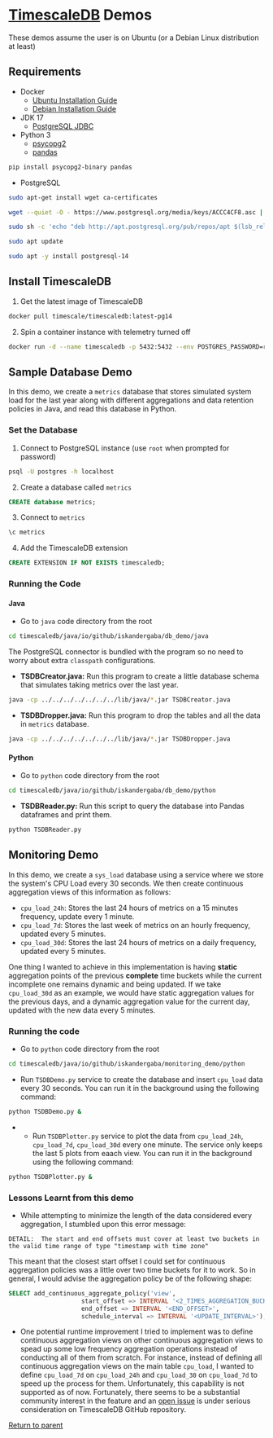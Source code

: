 # [TimescaleDB](https://www.timescale.com) Demos
These demos assume the user is on Ubuntu (or a Debian Linux distribution at least)

## Requirements
- Docker
	- [Ubuntu Installation Guide](https://docs.docker.com/engine/install/ubuntu)
	- [Debian Installation Guide](https://docs.docker.com/engine/install/debian)
- JDK 17
	- [PostgreSQL JDBC](https://jdbc.postgresql.org)
- Python 3
	- [psycopg2](https://www.psycopg.org)
	- [pandas](https://pandas.pydata.org)

```bash
pip install psycopg2-binary pandas
```

- PostgreSQL
```bash
sudo apt-get install wget ca-certificates

wget --quiet -O - https://www.postgresql.org/media/keys/ACCC4CF8.asc | sudo apt-key add -

sudo sh -c 'echo "deb http://apt.postgresql.org/pub/repos/apt $(lsb_release -cs)-pgdg main" > /etc/apt/sources.list.d/pgdg.list'

sudo apt update

sudo apt -y install postgresql-14
```

## Install TimescaleDB
1. Get the latest image of TimescaleDB
```bash
docker pull timescale/timescaledb:latest-pg14
```

2. Spin a container instance with telemetry turned off
```bash
docker run -d --name timescaledb -p 5432:5432 --env POSTGRES_PASSWORD=root --env TIMESCALEDB_TELEMETRY=off timescale/timescaledb:latest-pg14
```

## Sample Database Demo
In this demo, we create a `metrics` database that stores simulated system load for the last year along with different aggregations and data retention policies in Java, and read this database in Python.

### Set the Database

1. Connect to PostgreSQL instance (use `root` when prompted for password)
```bash
psql -U postgres -h localhost
```

2. Create a database called `metrics`
```sql
CREATE database metrics;
```

3. Connect to `metrics`
```sql
\c metrics
```

4. Add the TimescaleDB extension
```sql
CREATE EXTENSION IF NOT EXISTS timescaledb;
```

### Running the Code
#### Java
- Go to `java` code directory from the root
```bash
cd timescaledb/java/io/github/iskandergaba/db_demo/java
```

The PostgreSQL connector is bundled with the program so no need to worry about extra `classpath` configurations.

- **TSDBCreator.java:** Run this program to create a little database schema that simulates taking metrics over the last year.
```bash
java -cp ../../../../../../../lib/java/*.jar TSDBCreator.java

```

- **TSDBDropper.java:** Run this program to drop the tables and all the data in `metrics` database.
```bash
java -cp ../../../../../../../lib/java/*.jar TSDBDropper.java
```

#### Python
- Go to `python` code directory from the root
```bash
cd timescaledb/java/io/github/iskandergaba/db_demo/python
```
- **TSDBReader.py:** Run this script to query the database into Pandas dataframes and print them.
```bash
python TSDBReader.py 
```

## Monitoring Demo
In this demo, we create a `sys_load` database using a service where we store the system's CPU Load every 30 seconds. We then create continuous aggregation views of this information as follows:
- `cpu_load_24h`: Stores the last 24 hours of metrics on a 15 minutes frequency, update every 1 minute.
- `cpu_load_7d`: Stores the last week of metrics on an hourly frequency, updated every 5 minutes.
- `cpu_load_30d`: Stores the last 24 hours of metrics on a daily frequency, updated every 5 minutes.

One thing I wanted to achieve in this implementation is having **static** aggregation points of the previous **complete** time buckets while the current incomplete one remains dynamic and being updated. If we take `cpu_load_30d` as an example, we would have static aggregation values for the previous days, and a dynamic aggregation value for the current day, updated with the new data every 5 minutes.

### Running the code
- Go to `python` code directory from the root
```bash
cd timescaledb/java/io/github/iskandergaba/monitoring_demo/python
```
- Run `TSDBDemo.py` service to create the database and insert `cpu_load` data every 30 seconds. You can run it in the background using the following command:
```bash
python TSDBDemo.py &
```
- - Run `TSDBPlotter.py` service to plot the data from `cpu_load_24h`, `cpu_load_7d`, `cpu_load_30d` every one minute. The service only keeps the last 5 plots from eaach view. You can run it in the background using the following command:
```bash
python TSDBPlotter.py &
```

### Lessons Learnt from this demo
- While attempting to minimize the length of the data considered every aggregation, I stumbled upon this error message:
```
DETAIL:  The start and end offsets must cover at least two buckets in the valid time range of type "timestamp with time zone"
```
This meant that the closest start offset I could set for continuous aggregation policies was a little over two time buckets for it to work. So in general, I would advise the aggregation policy be of the following shape:
```SQL
SELECT add_continuous_aggregate_policy('view',
                    start_offset => INTERVAL '<2_TIMES_AGGREGATION_BUCKET_LENGTH>' + INTERVAL '<END_OFFSET>',
                    end_offset => INTERVAL '<END_OFFSET>',
                    schedule_interval => INTERVAL '<UPDATE_INTERVAL>');
```
- One potential runtime improvement I tried to implement was to define continuous aggregation views on other continuous aggregation views to spead up some low frequency aggregation operations instead of conducting all of them from scratch. For instance, instead of defining all continuous aggregation views on the main table `cpu_load`, I wanted to define `cpu_load_7d` on `cpu_load_24h` and `cpu_load_30` on `cpu_load_7d` to speed up the process for them. Unfortunately, this capability is not supported as of now. Fortunately, there seems to be a substantial community interest in the feature and an [open issue](https://github.com/timescale/timescaledb/issues/1400) is under serious consideration on TimescaleDB GitHub repository.


[Return to parent](../README.md)
